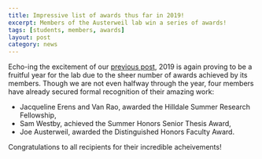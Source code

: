 ```yaml
---
title: Impressive list of awards thus far in 2019!
excerpt: Members of the Austerweil lab win a series of awards!
tags: [students, members, awards]
layout: post
category: news
---
```


Echo-ing the excitement of our [previous post](http://alab.psych.wisc.edu/news/2019/05/01/new-members.html), 2019 is
again proving to be a fruitful year for the lab due to the sheer number of awards achieved by its members. Though we are
not even halfway through the year, four members have already secured formal recognition of their amazing work:

- Jacqueline Erens and Van Rao, awarded the Hilldale Summer Research Fellowship,
- Sam Westby, achieved the Summer Honors Senior Thesis Award,
- Joe Austerweil, awarded the Distinguished Honors Faculty Award.

Congratulations to all recipients for their incredible acheivements! 
